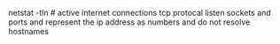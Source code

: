 netstat -tln # active internet connections tcp protocal listen sockets and ports and represent the ip address as numbers and do not resolve hostnames
